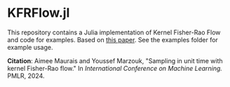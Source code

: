 # KFRFlow.jl
This repository contains a Julia implementation of Kernel Fisher-Rao Flow and code for examples. Based on [this paper](https://proceedings.mlr.press/v235/maurais24a.html). See the examples folder for example usage. 

**Citation**: Aimee Maurais and Youssef Marzouk, &quot;Sampling in unit time with kernel Fisher-Rao flow.&quot; In <i>International Conference on Machine Learning.</i> PMLR, 2024. 
